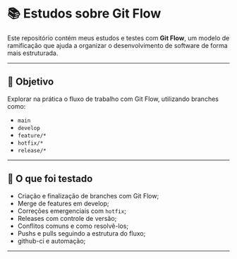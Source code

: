 # 📚 Estudos sobre Git Flow

Este repositório contém meus estudos e testes com **Git Flow**, um modelo de ramificação que ajuda a organizar o desenvolvimento de software de forma mais estruturada.

---

## 🚀 Objetivo

Explorar na prática o fluxo de trabalho com Git Flow, utilizando branches como:

- `main`
- `develop`
- `feature/*`
- `hotfix/*`
- `release/*`

---

## 🧪 O que foi testado

- Criação e finalização de branches com Git Flow;
- Merge de features em develop;
- Correções emergenciais com `hotfix`;
- Releases com controle de versão;
- Conflitos comuns e como resolvê-los;
- Pushs e pulls seguindo a estrutura do fluxo;
- github-ci e automação;

---
